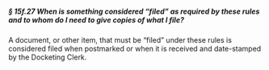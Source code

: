 ##### § 15f.27 When is something considered “filed” as required by these rules and to whom do I need to give copies of what I file? #####

A document, or other item, that must be “filed” under these rules is considered filed when postmarked or when it is received and date-stamped by the Docketing Clerk.
